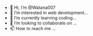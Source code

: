 - 👋 Hi, I’m @Watana007
- 👀 I’m interested in web development...
- 🌱 I’m currently learning coding...
- 💞️ I’m looking to collaborate on ...
- 📫 How to reach me ...

<!---
Watana007/Watana007 is a ✨ special ✨ repository because its `README.md` (this file) appears on your GitHub profile.
You can click the Preview link to take a look at your changes.
--->
